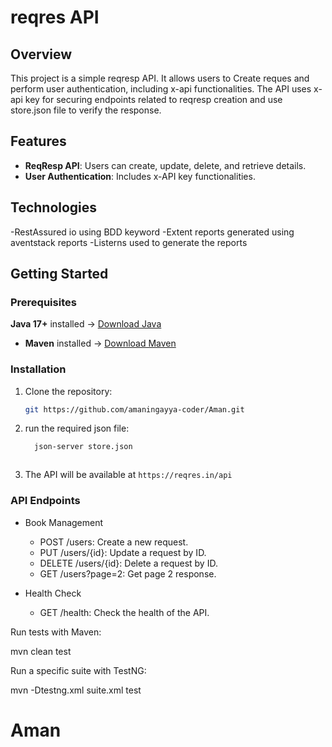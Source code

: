 # reqres API

## Overview

This project is a simple reqresp API. It allows users to Create reques and perform user authentication, including x-api functionalities. The API uses x-api key for securing endpoints related to reqresp creation and use store.json file to verify the response.

## Features

- **ReqResp API**: Users can create, update, delete, and retrieve details.
- **User Authentication**: Includes x-API key functionalities.


## Technologies

-RestAssured io using BDD keyword 
-Extent reports generated using aventstack reports
-Listerns used to generate the reports



## Getting Started

### Prerequisites

**Java 17+** installed → [Download Java](https://adoptium.net/)
- **Maven** installed → [Download Maven](https://maven.apache.org/download.cgi)

### Installation

1. Clone the repository:
    ```bash
    git https://github.com/amaningayya-coder/Aman.git
    ```

2. run the required json file:

    ```cmd
      json-server store.json
    ```


    ```

2. The API will be available at `https://reqres.in/api`

### API Endpoints

- Book Management

    - POST /users: Create a new request.
    - PUT /users/{id}: Update a request by ID.
    - DELETE /users/{id}: Delete a request by ID.
    - GET /users?page=2: Get page 2 response.

- Health Check
    - GET /health: Check the health of the API.

Run tests with Maven:

mvn clean test

Run a specific suite with TestNG:

mvn -Dtestng.xml suite.xml test



# Aman
